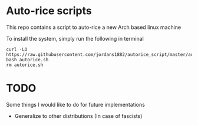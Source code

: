 # Auto-rice scripts
This repo contains a script to auto-rice a new Arch based linux machine

To install the system, simply run the following in terminal
```{bash}
curl -LO https://raw.githubusercontent.com/jordans1882/autorice_script/master/autorice.sh
bash autorice.sh
rm autorice.sh
```

# TODO
Some things I would like to do for future implementations
 - Generalize to other distributions (In case of fascists)
